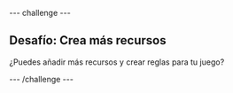 --- challenge ---
## Desafío: Crea más recursos

¿Puedes añadir más recursos y crear reglas para tu juego?

--- /challenge ---
